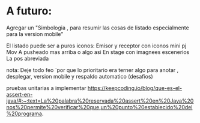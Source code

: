 # A futuro:
Agregar un "Simbologia , para resumir las cosas de listado especialmente para la version mobile"

El listado puede ser a puros iconos:
Emisor y receptor con iconos mini pj
Mov A pusheado mas arriba o algo asi 
En stage con imagnees escenerios
La pos abreviada

nota:
Deje todo feo `por que lo prioritario era terner algo para anotar , desplegar, version mobile y respaldo automatico (desafios)



pruebas unitarias a implementar
https://keepcoding.io/blog/que-es-el-assert-en-java/#:~:text=La%20palabra%20reservada%20assert%20en%20Java%20nos%20permite%20verificar%20que,un%20punto%20establecido%20del%20programa.